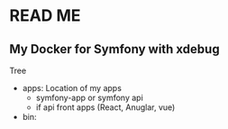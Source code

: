 # READ ME

## My Docker for Symfony with xdebug

Tree


* apps: Location of my apps
    - symfony-app or symfony api
    - if api front apps (React, Anuglar, vue)
* bin:
